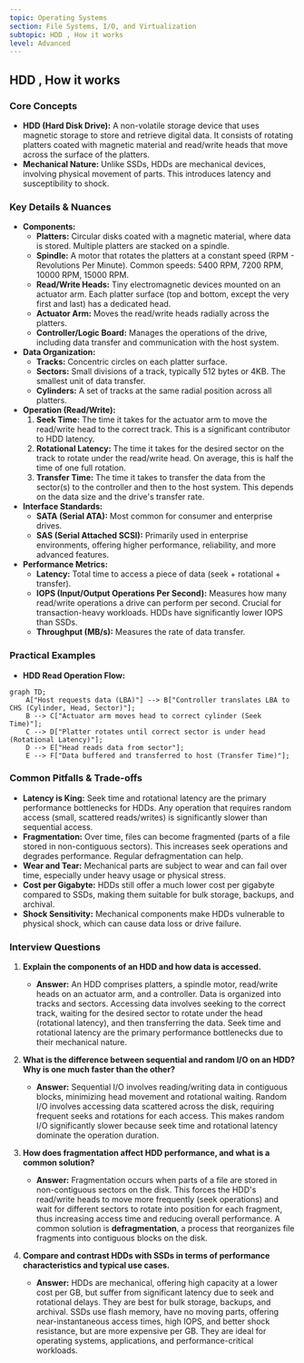 ```yaml
---
topic: Operating Systems
section: File Systems, I/O, and Virtualization
subtopic: HDD , How it works
level: Advanced
---
```


## HDD , How it works
### Core Concepts

*   **HDD (Hard Disk Drive):** A non-volatile storage device that uses magnetic storage to store and retrieve digital data. It consists of rotating platters coated with magnetic material and read/write heads that move across the surface of the platters.
*   **Mechanical Nature:** Unlike SSDs, HDDs are mechanical devices, involving physical movement of parts. This introduces latency and susceptibility to shock.

### Key Details & Nuances

*   **Components:**
    *   **Platters:** Circular disks coated with a magnetic material, where data is stored. Multiple platters are stacked on a spindle.
    *   **Spindle:** A motor that rotates the platters at a constant speed (RPM - Revolutions Per Minute). Common speeds: 5400 RPM, 7200 RPM, 10000 RPM, 15000 RPM.
    *   **Read/Write Heads:** Tiny electromagnetic devices mounted on an actuator arm. Each platter surface (top and bottom, except the very first and last) has a dedicated head.
    *   **Actuator Arm:** Moves the read/write heads radially across the platters.
    *   **Controller/Logic Board:** Manages the operations of the drive, including data transfer and communication with the host system.
*   **Data Organization:**
    *   **Tracks:** Concentric circles on each platter surface.
    *   **Sectors:** Small divisions of a track, typically 512 bytes or 4KB. The smallest unit of data transfer.
    *   **Cylinders:** A set of tracks at the same radial position across all platters.
*   **Operation (Read/Write):**
    1.  **Seek Time:** The time it takes for the actuator arm to move the read/write head to the correct track. This is a significant contributor to HDD latency.
    2.  **Rotational Latency:** The time it takes for the desired sector on the track to rotate under the read/write head. On average, this is half the time of one full rotation.
    3.  **Transfer Time:** The time it takes to transfer the data from the sector(s) to the controller and then to the host system. This depends on the data size and the drive's transfer rate.
*   **Interface Standards:**
    *   **SATA (Serial ATA):** Most common for consumer and enterprise drives.
    *   **SAS (Serial Attached SCSI):** Primarily used in enterprise environments, offering higher performance, reliability, and more advanced features.
*   **Performance Metrics:**
    *   **Latency:** Total time to access a piece of data (seek + rotational + transfer).
    *   **IOPS (Input/Output Operations Per Second):** Measures how many read/write operations a drive can perform per second. Crucial for transaction-heavy workloads. HDDs have significantly lower IOPS than SSDs.
    *   **Throughput (MB/s):** Measures the rate of data transfer.

### Practical Examples

*   **HDD Read Operation Flow:**

```mermaid
graph TD;
    A["Host requests data (LBA)"] --> B["Controller translates LBA to CHS (Cylinder, Head, Sector)"];
    B --> C["Actuator arm moves head to correct cylinder (Seek Time)"];
    C --> D["Platter rotates until correct sector is under head (Rotational Latency)"];
    D --> E["Head reads data from sector"];
    E --> F["Data buffered and transferred to host (Transfer Time)"];
```

### Common Pitfalls & Trade-offs

*   **Latency is King:** Seek time and rotational latency are the primary performance bottlenecks for HDDs. Any operation that requires random access (small, scattered reads/writes) is significantly slower than sequential access.
*   **Fragmentation:** Over time, files can become fragmented (parts of a file stored in non-contiguous sectors). This increases seek operations and degrades performance. Regular defragmentation can help.
*   **Wear and Tear:** Mechanical parts are subject to wear and can fail over time, especially under heavy usage or physical stress.
*   **Cost per Gigabyte:** HDDs still offer a much lower cost per gigabyte compared to SSDs, making them suitable for bulk storage, backups, and archival.
*   **Shock Sensitivity:** Mechanical components make HDDs vulnerable to physical shock, which can cause data loss or drive failure.

### Interview Questions

1.  **Explain the components of an HDD and how data is accessed.**
    *   **Answer:** An HDD comprises platters, a spindle motor, read/write heads on an actuator arm, and a controller. Data is organized into tracks and sectors. Accessing data involves seeking to the correct track, waiting for the desired sector to rotate under the head (rotational latency), and then transferring the data. Seek time and rotational latency are the primary performance bottlenecks due to their mechanical nature.

2.  **What is the difference between sequential and random I/O on an HDD? Why is one much faster than the other?**
    *   **Answer:** Sequential I/O involves reading/writing data in contiguous blocks, minimizing head movement and rotational waiting. Random I/O involves accessing data scattered across the disk, requiring frequent seeks and rotations for each access. This makes random I/O significantly slower because seek time and rotational latency dominate the operation duration.

3.  **How does fragmentation affect HDD performance, and what is a common solution?**
    *   **Answer:** Fragmentation occurs when parts of a file are stored in non-contiguous sectors on the disk. This forces the HDD's read/write heads to move more frequently (seek operations) and wait for different sectors to rotate into position for each fragment, thus increasing access time and reducing overall performance. A common solution is **defragmentation**, a process that reorganizes file fragments into contiguous blocks on the disk.

4.  **Compare and contrast HDDs with SSDs in terms of performance characteristics and typical use cases.**
    *   **Answer:** HDDs are mechanical, offering high capacity at a lower cost per GB, but suffer from significant latency due to seek and rotational delays. They are best for bulk storage, backups, and archival. SSDs use flash memory, have no moving parts, offering near-instantaneous access times, high IOPS, and better shock resistance, but are more expensive per GB. They are ideal for operating systems, applications, and performance-critical workloads.